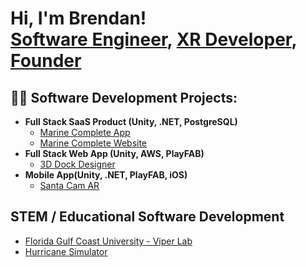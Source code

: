 <h1>Hi, I'm Brendan! <br/><a href="https://github.com/Chase-Interactive-Visuals">Software Engineer</a>, <a href="https://www.linkedin.com/in/brendankchase/">XR Developer</a>, <a href="https://marinecomplete.com/">Founder</a></h1>

<h2>👨‍💻 Software Development Projects:</h2>

- <b>Full Stack SaaS Product (Unity, .NET, PostgreSQL)</b>
  - [Marine Complete App](https://apps.microsoft.com/detail/9msv2043mlzr?hl=en-US&gl=US)
  - [Marine Complete Website](https://marinecomplete.com/)
- <b>Full Stack Web App (Unity, AWS, PlayFAB)</b>
  - [3D Dock Designer](https://goldenboatlifts.com/dock-designer/)
- <b>Mobile App(Unity, .NET, PlayFAB, iOS)</b>
  - [Santa Cam AR](https://apps.apple.com/us/app/santa-cam-ar/id1660414262)


<h2>STEM / Educational Software Development</h2>

- [Florida Gulf Coast University - Viper Lab](https://github.com/Chase-Interactive-Visuals/FGCU-Viper-Lab/tree/main)
- [Hurricane Simulator](https://github.com/Chase-Interactive-Visuals/Hurricane-Simulator-VR/tree/main)



<!--
Here are some ideas to get you started:

- 🔭 I’m currently working on ...
- 🌱 I’m currently learning ...
- 👯 I’m looking to collaborate on ...
- 🤔 I’m looking for help with ...
- 💬 Ask me about ...
- 📫 How to reach me: ...
- 😄 Pronouns: ...
- ⚡ Fun fact: ...
-->
